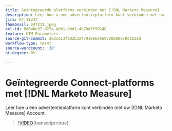 ```yaml
---
title: Geïntegreerde platforms verbinden met [!DNL Marketo Measure]
description: Leer hoe u een advertentieplatform kunt verbinden met uw [!DNL Marketo Measure] Account.
jira: KT-11237
thumbnail: 347211.jpeg
exl-id: 6064be37-d27a-4db1-8bd1-4b70d7f99248
feature: UTM Parameters
source-git-commit: 262cb13fa02b32f7918ebd569720b80078c2b28d
workflow-type: tm+mt
source-wordcount: '30'
ht-degree: 0%

---
```


# Geïntegreerde Connect-platforms met [!DNL Marketo Measure]

Leer hoe u een advertentieplatform kunt verbinden met uw [!DNL Marketo Measure] Account.

>[!VIDEO](https://video.tv.adobe.com/v/347211/?learn=on){transcript=true}
